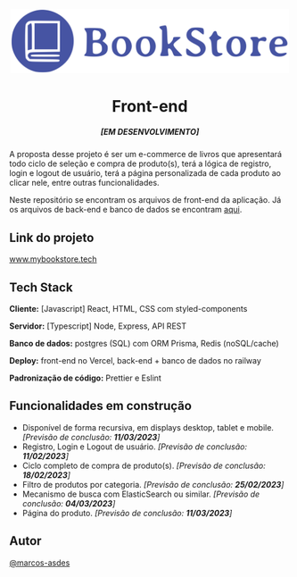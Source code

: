 <div align="center">
  <img alt="bookstore_logo" width="500px" src="https://raw.githubusercontent.com/marcos-asdes/project-BookStore-UI/bceade1b5d3fa2d1da95a9673d74e33f48c0b289/src/assets/logo_bookstore_1200dpi.svg" />
</div>

<div align="center">
  <h1>Front-end</h1>
  <h5>[EM DESENVOLVIMENTO]</h1>
</div>

A proposta desse projeto é ser um e-commerce de livros que apresentará todo ciclo de seleção e compra de produto(s), terá a lógica de registro, login e logout de usuário, terá a página personalizada de cada produto ao clicar nele, entre outras funcionalidades.

Neste repositório se encontram os arquivos de front-end da aplicação. Já os arquivos de back-end e banco de dados se encontram [aqui](https://github.com/marcos-asdes/project-BookStore-API).

## Link do projeto

www.mybookstore.tech

## Tech Stack

**Cliente:** [Javascript] React, HTML, CSS com styled-components

**Servidor:** [Typescript] Node, Express, API REST

**Banco de dados:** postgres (SQL) com ORM Prisma, Redis (noSQL/cache)

**Deploy:** front-end no Vercel, back-end + banco de dados no railway <!-- futuramente pelo DigitalOcean, dockerizados, com gerenciamento da porta de saída pelo nginx -->

**Padronização de código:** Prettier e Eslint

## Funcionalidades em construção

- Disponível de forma recursiva, em displays desktop, tablet e mobile. _[Previsão de conclusão: **11/03/2023**]_
- Registro, Login e Logout de usuário. _[Previsão de conclusão: **11/02/2023**]_
- Ciclo completo de compra de produto(s). _[Previsão de conclusão: **18/02/2023**]_
- Filtro de produtos por categoria. _[Previsão de conclusão: **25/02/2023**]_
- Mecanismo de busca com ElasticSearch ou similar. _[Previsão de conclusão: **04/03/2023**]_
- Página do produto. _[Previsão de conclusão: **11/03/2023**]_

## Autor

[@marcos-asdes](https://www.github.com/marcos-asdes)
